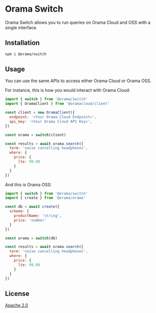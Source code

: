 # Orama Switch

Orama Switch allows you to run queries on Orama Cloud and OSS with a single interface.

## Installation

```sh
npm i @orama/switch
```

## Usage

You can use the same APIs to access either Orama Cloud or Orama OSS.

For instance, this is how you would interact with Orama Cloud:

```js
import { switch } from '@orama/switch'
import { OramaClient } from '@oramacloud/client'

const client = new OramaClient({
  endpoint: '<Your Orama Cloud Endpoint>',
  api_key: '<Your Orama Cloud API Key>',
})

const orama = switch(client)

const results = await orama.search({
  term: 'noise cancelling headphones',
  where: {
    price: {
      lte: 99.99
    }
  }
})
```

And this is Orama OSS:

```js
import { switch } from '@orama/switch'
import { create } from '@orama/orama'

const db = await create({
  schema: {
    productName: 'string',
    price: 'number'
  }
})

const orama = switch(db)

const results = await orama.search({
  term: 'noise cancelling headphones',
  where: {
    price: {
      lte: 99.99
    }
  }
})
```

## License

[Apache 2.0](/LICENSE.md)